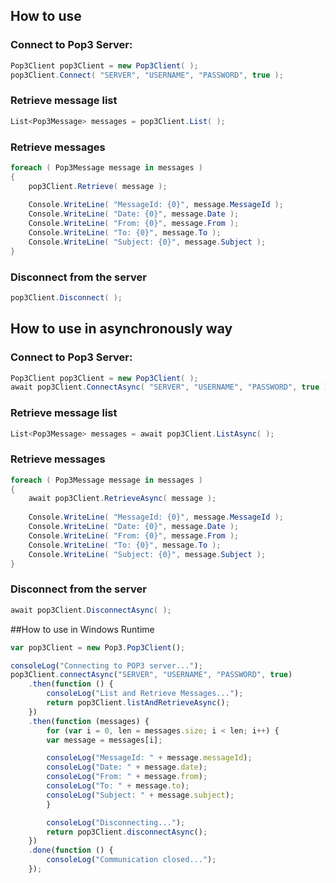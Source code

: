 ## How to use

### Connect to Pop3 Server:

```c#
Pop3Client pop3Client = new Pop3Client( );
pop3Client.Connect( "SERVER", "USERNAME", "PASSWORD", true );
```

### Retrieve message list 
```c#
List<Pop3Message> messages = pop3Client.List( );
```

### Retrieve messages

```c#
foreach ( Pop3Message message in messages )
{
    pop3Client.Retrieve( message );
    
    Console.WriteLine( "MessageId: {0}", message.MessageId );
    Console.WriteLine( "Date: {0}", message.Date );
    Console.WriteLine( "From: {0}", message.From );
    Console.WriteLine( "To: {0}", message.To );
    Console.WriteLine( "Subject: {0}", message.Subject );
}
```

### Disconnect from the server

```c#
pop3Client.Disconnect( );
```

## How to use in asynchronously way

### Connect to Pop3 Server:

```c#
Pop3Client pop3Client = new Pop3Client( );
await pop3Client.ConnectAsync( "SERVER", "USERNAME", "PASSWORD", true );
```

### Retrieve message list 
```c#
List<Pop3Message> messages = await pop3Client.ListAsync( );
```

### Retrieve messages

```c#
foreach ( Pop3Message message in messages )
{
    await pop3Client.RetrieveAsync( message );
    
    Console.WriteLine( "MessageId: {0}", message.MessageId );
    Console.WriteLine( "Date: {0}", message.Date );
    Console.WriteLine( "From: {0}", message.From );
    Console.WriteLine( "To: {0}", message.To );
    Console.WriteLine( "Subject: {0}", message.Subject );
}
```

### Disconnect from the server

```c#
await pop3Client.DisconnectAsync( );
```

##How to use in Windows Runtime

```javascript
var pop3Client = new Pop3.Pop3Client();

consoleLog("Connecting to POP3 server...");
pop3Client.connectAsync("SERVER", "USERNAME", "PASSWORD", true)
	.then(function () {
	    consoleLog("List and Retrieve Messages...");
	    return pop3Client.listAndRetrieveAsync();
	})
	.then(function (messages) {
	    for (var i = 0, len = messages.size; i < len; i++) {
		var message = messages[i];

		consoleLog("MessageId: " + message.messageId);
		consoleLog("Date: " + message.date);
		consoleLog("From: " + message.from);
		consoleLog("To: " + message.to);
		consoleLog("Subject: " + message.subject);
	    }

	    consoleLog("Disconnecting...");
	    return pop3Client.disconnectAsync();
	})
	.done(function () {
	    consoleLog("Communication closed...");
	});
```